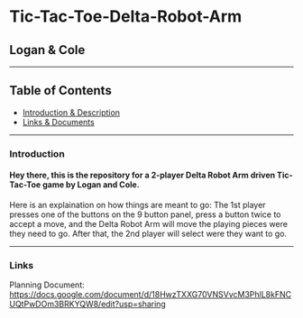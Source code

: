 # Tic-Tac-Toe-Delta-Robot-Arm
## Logan & Cole

---
## Table of Contents
* [Introduction & Description](#Introduction)
* [Links & Documents](#Links)

---
### Introduction
#### Hey there, this is the repository for a 2-player Delta Robot Arm driven Tic-Tac-Toe game by Logan and Cole. 

Here is an explaination on how things are meant to go:
The 1st player presses one of the buttons on the 9 button panel, press a button twice to accept a move, and the Delta Robot Arm will move the playing pieces were they need to go. After that, the 2nd player will select were they want to go. 

---
### Links
Planning Document: https://docs.google.com/document/d/18HwzTXXG70VNSVvcM3PhlL8kFNCUQtPwDOm3BRKYQW8/edit?usp=sharing
